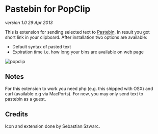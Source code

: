 Pastebin for PopClip
====================
*version 1.0 29 Apr 2013*

This is extension for sending selected text to [Pastebin](http://www.pastebin.com).
In result you got short link in your clipboard. After installation two options are available:
- Default syntax of pasted text
- Expiration time i.e. how long your bins are available on web page

![popclip](http://f.cl.ly/items/2J3a130u1l2c1J1n3R1r/popclippastebin.png)
## Notes ##

For this extension to work you need php (e.g. this shipped with OSX) and curl (available e.g via MacPorts). For now, you may only send text to pastebin as a guest.

## Credits ##

Icon and extension done by Sebastian Szwarc.


